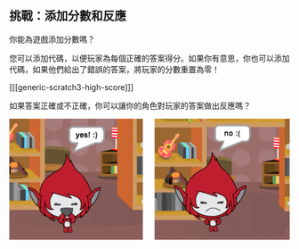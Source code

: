 ## 挑戰：添加分數和反應

你能為遊戲添加分數嗎？

您可以添加代碼，以便玩家為每個正確的答案得分。如果你有意思，你也可以添加代碼，如果他們給出了錯誤的答案，將玩家的分數重置為零！

[[[generic-scratch3-high-score]]]

如果答案正確或不正確，你可以讓你的角色對玩家的答案做出反應嗎？

![截圖](images/brain-costume.png)
